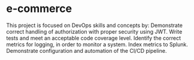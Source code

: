 # e-commerce
This project is focused on  DevOps skills and concepts by:
Demonstrate correct handling of authorization with proper security using JWT. Write tests and meet an acceptable code coverage level. Identify the correct metrics for logging, in order to monitor a system. Index metrics to Splunk. Demonstrate configuration and automation of the CI/CD pipeline.
